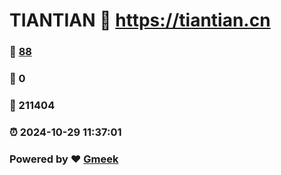 # TIANTIAN :link: https://tiantian.cn 
### :page_facing_up: [88](https://tiantian.cn/tag.html) 
### :speech_balloon: 0 
### :hibiscus: 211404 
### :alarm_clock: 2024-10-29 11:37:01 
### Powered by :heart: [Gmeek](https://github.com/Meekdai/Gmeek)
